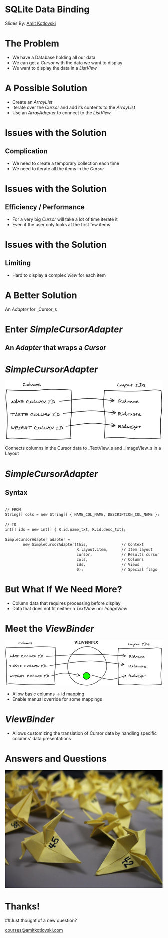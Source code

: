 # SQLite Data Binding

Slides By: [Amit Kotlovski](http://amitkotlovski.com)



# The Problem

* We have a Database holding all our data
* We can get a _Cursor_ with the data we want to display
* We want to display the data in a _ListView_



# A Possible Solution

* Create an _ArrayList_
* Iterate over the _Cursor_ and add its contents to the _ArrayList_
* Use an _ArrayAdapter_ to connect to the _ListView_



# Issues with the Solution
## Complication

* We need to create a temporary collection each time
* We need to iterate all the items in the _Cursor_



# Issues with the Solution
## Efficiency / Performance

* For a very big _Cursor_ will take a lot of time iterate it
* Even if the user only looks at the first few items



# Issues with the Solution
## Limiting

* Hard to display a complex _View_ for each item



# A Better Solution

An _Adapter_ for _Cursor_s 



# Enter _SimpleCursorAdapter_
## An _Adapter_ that wraps a _Cursor_



# _SimpleCursorAdapter_
![Diagram](img/columns_to_ids.png)

Connects columns in the Cursor data to _TextView_s and _ImageView_s in a Layout



# _SimpleCursorAdapter_
## Syntax

<pre><code class="java small">
// FROM
String[] cols = new String[] { NAME_COL_NAME, DESCRIPTION_COL_NAME };

// TO
int[] ids = new int[] { R.id.name_txt, R.id.desc_txt};

SimpleCursorAdapter adapter =
        new SimpleCursorAdapter(this,               // Context
                                R.layout.item,      // Item layout
                                cursor,             // Results cursor
                                cols,               // Columns
                                ids,                // Views
                                0);                 // Special flags
</code></pre>



# But What If We Need More?

* Column data that requires processing before display
* Data that does not fit neither a _TextView_ nor _ImageView_



# Meet the _ViewBinder_

![Diagram](img/columns_to_ids_with_ViewBinder.png)

* Allow basic columns → id mapping
* Enable manual override for some mappings



# _ViewBinder_

* Allows customizing the translation of Cursor data by handling specific
  columns' data presentations



# Answers and Questions

![Questions](img/q_and_a.jpg)



# Thanks!
##Just thought of a new question?

courses@amitkotlovski.com
